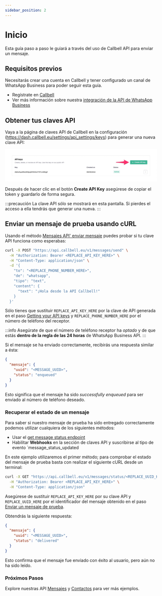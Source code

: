 ```yaml
---
sidebar_position: 2
---
```


# Inicio

Esta guía paso a paso le guiará a través del uso de Callbell API para enviar un mensaje.

## Requisitos previos

Necesitarás crear una cuenta en Callbell y tener configurado un canal de WhatsApp Business para poder seguir esta guía.

- Regístrate en [Callbell](https://dash.callbell.eu/users/sign_up)
- Ver más información sobre nuestra [integración de la API de WhatsApp Business](https://callbellsupport.zendesk.com/hc/en-us/articles/360007805898-How-to-integrate-WhatsApp-into-Callbell-through-the-WhatsApp-Business-APIs)

## Obtener tus claves API

Vaya a la página de claves API de Callbell en la configuración (https://dash.callbell.eu/settings/api_settings/keys) para generar una nueva clave API:

![create_api_key](./assets/create_api_key_1.jpg)

Después de hacer clic en el botón **Create API Key** asegúrese de copiar el token y guardarlo de forma segura.

:::precaución
La clave API sólo se mostrará en esta pantalla. Si pierdes el acceso a ella tendrás que generar una nueva.
:::

## Enviar un mensaje de prueba usando cURL

Usando el método [Mensajes API' enviar mensaje](/api/reference/messages_api/post_send_messages.md) puedes probar si tu clave API funciona como esperabas:

```bash
curl -X POST "https://api.callbell.eu/v1/messages/send" \
  -H "Authorization: Bearer <REPLACE_API_KEY_HERE>" \
  -H "Content-Type: application/json" \
  -d '{
    "to": "<REPLACE_PHONE_NUMBER_HERE>",
    "de": "whatsapp",
    "tipo": "text",
    "content": {
      "text": "¡Hola desde la API Callbell!"
    }
  }'
```

Sólo tienes que sustituir `REPLACE_API_KEY_HERE` por la clave de API generada en el paso [Getting your API keys](#getting-your-api-keys) y `REPLACE_PHONE_NUMBER_HERE` por el número de teléfono del receptor.

:::info
Asegúrate de que el número de teléfono receptor ha _optado_ y de que estás **dentro de la regla de las 24 horas** de WhatsApp Business API.
:::

Si el mensaje se ha enviado correctamente, recibirás una respuesta similar a ésta:

```json
{
  "mensaje": {
    "uuid": "<MESSAGE_UUID>",
    "status": "enqueued"
  }
}
```

Esto significa que el mensaje ha sido _successfully enqueued_ para ser enviado al número de teléfono deseado.

### Recuperar el estado de un mensaje

Para saber si nuestro mensaje de prueba ha sido entregado correctamente podemos utilizar cualquiera de los siguientes métodos:

- Usar el [get message status endpoint](api/reference/messages_api/get_message_status.md)
- Habilitar **Webhooks** en la sección de claves API y suscribirse al tipo de evento `message_status_updated

En este ejemplo utilizaremos el primer método; para comprobar el estado del mensaje de prueba basta con realizar el siguiente cURL desde un terminal:

```bash
curl -X GET "https://api.callbell.eu/v1/messages/status/<REPLACE_UUID_HERE>" \
  -H "Authorization: Bearer <REPLACE_API_KEY_HERE>" \
  -H "Content-Type: application/json"
```

Asegúrese de sustituir `REPLACE_API_KEY_HERE` por su clave API y `REPLACE_UUID_HERE` por el identificador del mensaje obtenido en el paso [Enviar un mensaje de prueba](#send-a-test-message-using-curl).

Obtendrás la siguiente respuesta:

```json
{
  "mensaje": {
    "uuid": "<MESSAGE_UUID>",
    "status": "delivered"
  }
}
```

Esto confirma que el mensaje fue enviado con éxito al usuario, pero aún no ha sido leído.

### Próximos Pasos

Explore nuestras API [Mensajes](/api/reference/messages_api/introduction.md) y [Contactos](/api/reference/contacts_api/introduction.md) para ver más ejemplos.
